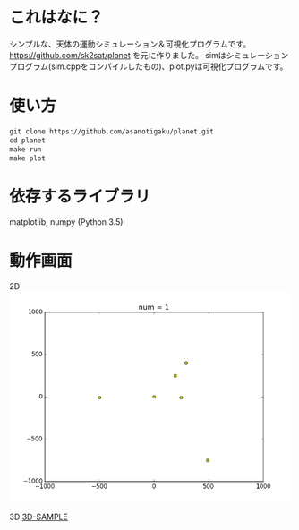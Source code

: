 # これはなに？
シンプルな、天体の運動シミュレーション＆可視化プログラムです。
https://github.com/sk2sat/planet を元に作りました。
simはシミュレーションプログラム(sim.cppをコンパイルしたもの)、plot.pyは可視化プログラムです。

# 使い方
```
git clone https://github.com/asanotigaku/planet.git
cd planet
make run
make plot
```

# 依存するライブラリ
matplotlib, numpy (Python 3.5)

# 動作画面

2D
![2D-SAMPLE](samples/2D/output_2d.gif)

3D
[3D-SAMPLE](https://www.youtube.com/watch?v=zRT2A6eBkLQ)
